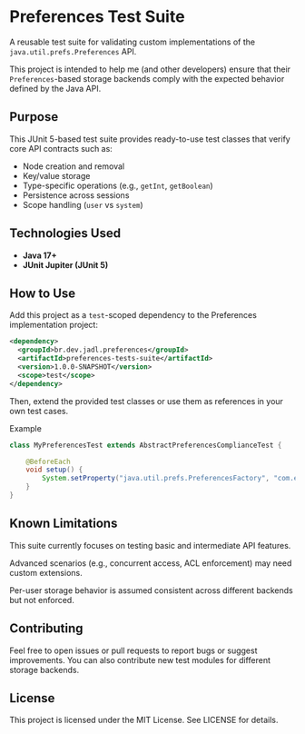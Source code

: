 # Preferences Test Suite

A reusable test suite for validating custom implementations of the `java.util.prefs.Preferences` API.

This project is intended to help me (and other developers) ensure that their `Preferences`-based storage backends comply with the expected behavior defined by the Java API.

## Purpose

This JUnit 5-based test suite provides ready-to-use test classes that verify core API contracts such as:

- Node creation and removal
- Key/value storage
- Type-specific operations (e.g., `getInt`, `getBoolean`)
- Persistence across sessions
- Scope handling (`user` vs `system`)


## Technologies Used

- **Java 17+**
- **JUnit Jupiter (JUnit 5)**


## How to Use

Add this project as a `test`-scoped dependency to the Preferences implementation project:

```xml
<dependency>
  <groupId>br.dev.jadl.preferences</groupId>
  <artifactId>preferences-tests-suite</artifactId>
  <version>1.0.0-SNAPSHOT</version>
  <scope>test</scope>
</dependency>
```

Then, extend the provided test classes or use them as references in your own test cases.

Example
```java
class MyPreferencesTest extends AbstractPreferencesComplianceTest {

    @BeforeEach
    void setup() {
        System.setProperty("java.util.prefs.PreferencesFactory", "com.example.MyPreferencesFactory");
    }
}
```

## Known Limitations
This suite currently focuses on testing basic and intermediate API features.

Advanced scenarios (e.g., concurrent access, ACL enforcement) may need custom extensions.

Per-user storage behavior is assumed consistent across different backends but not enforced.

## Contributing
Feel free to open issues or pull requests to report bugs or suggest improvements.
You can also contribute new test modules for different storage backends.

## License
This project is licensed under the MIT License. See LICENSE for details.
